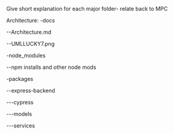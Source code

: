 Give short explanation for each major folder- relate back to MPC


Architecture:
-docs

--Architecture.md

--UMLLUCKY7.png

-node_modules

--npm installs and other node mods

-packages

--express-backend

---cypress

---models

---services
